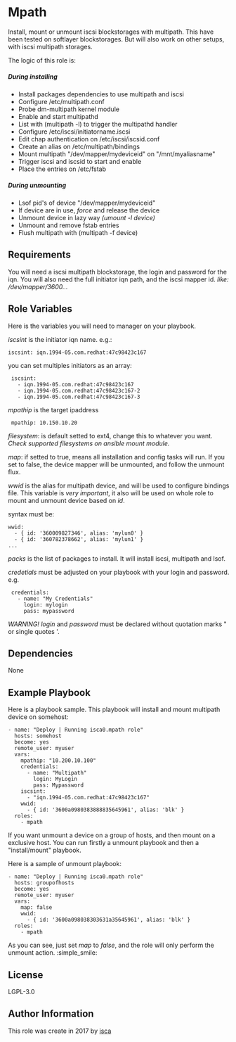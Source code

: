 Mpath
=========

Install, mount or unmount iscsi blockstorages with multipath.
This have been tested on softlayer blockstorages. But will also
work on other setups, with iscsi multipath storages.

The logic of this role is:

  ##### During installing

  * Install packages dependencies to use multipath and iscsi
  * Configure /etc/multipath.conf
  * Probe dm-multipath kernel module
  * Enable and start multipathd
  * List with (multipath -l) to trigger the multipathd handler
  * Configure /etc/iscsi/initiatorname.iscsi
  * Edit chap authentication on /etc/iscsi/iscsid.conf
  * Create an alias on /etc/multipath/bindings
  * Mount multipath "/dev/mapper/mydeviceid" on "/mnt/myaliasname"
  * Trigger iscsi and iscsid to start and enable
  * Place the entries on /etc/fstab

  ##### During unmounting

  * Lsof pid's of device "/dev/mapper/mydeviceid"
  * If device are in use, *force* and release the device
  * Unmount device in lazy way _(umount -l device)_
  * Unmount and remove fstab entries
  * Flush multipath with (multipath -f device)


Requirements
------------

You will need a iscsi multipath blockstorage, the login and password for the iqn. You will also
need the full initiator iqn path, and the iscsi mapper id. _like: /dev/mapper/3600..._

Role Variables
--------------

Here is the variables you will need to manager on your playbook.

 *iscsint* is the initiator iqn name.
 e.g.:

 ```
 iscsint: iqn.1994-05.com.redhat:47c98423c167
 ```

 you can set multiples initiators as an array:

```
 iscsint:
   - iqn.1994-05.com.redhat:47c98423c167
   - iqn.1994-05.com.redhat:47c98423c167-2
   - iqn.1994-05.com.redhat:47c98423c167-3
```

 *mpathip* is the target ipaddress

```
 mpathip: 10.150.10.20
```

 *filesystem*: is default setted to ext4, change this to whatever you want.
 _Check supported filesystems on ansible mount module._

 *map*: if setted to true, means all installation and config tasks will run.
 If you set to false, the device mapper will be unmounted, and follow
 the unmount flux.

 *wwid* is the alias for multipath device, and will be used to configure bindings file.
 This variable is *very important*, it also will be used on whole role to mount and unmount device
 based on *id*.

 syntax must be:
 ```
 wwid:
   - { id: '360009827346', alias: 'mylun0' }
   - { id: '360782378662', alias: 'mylun1' }
 ...
```
 *packs* is the list of packages to install. It will install iscsi, multipath and lsof.

 *credetials* must be adjusted on your playbook with your login and password.
  e.g.

```
 credentials:
   - name: "My Credentials"
     login: mylogin
     pass: mypassword
```
 *WARNING!*
 *login* and *password* must be declared without quotation marks " or single quotes '.


Dependencies
------------

None

Example Playbook
----------------

Here is a playbook sample. This playbook will  install and mount multipath device on somehost:

```
- name: "Deploy | Running isca0.mpath role"
  hosts: somehost
  become: yes
  remote_user: myuser
  vars:
    mpathip: "10.200.10.100"
    credentials:
      - name: "Multipath"
        login: MyLogin
        pass: Mypassword
    iscsint:
      - "iqn.1994-05.com.redhat:47c98423c167"
    wwid:
      - { id: '3600a0980383888835645961', alias: 'blk' }
  roles:
    - mpath
```

If you want unmount a device on a group of hosts, and then mount on a exclusive host. You can
run firstly a unmount playbook and then a "install/mount" playbook.

Here is a sample of unmount playbook:

```
- name: "Deploy | Running isca0.mpath role"
  hosts: groupofhosts
  become: yes
  remote_user: myuser
  vars:
    map: false
    wwid:
      - { id: '3600a098038303631a35645961', alias: 'blk' }
  roles:
    - mpath
```

As you can see, just set *map* to _false_, and the role will only perform the unmount action. 
:simple_smile:


License
-------

LGPL-3.0

Author Information
------------------

This role was create in 2017 by [isca](https://isca.space)

